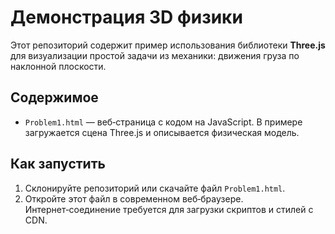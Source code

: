 # Демонстрация 3D физики

Этот репозиторий содержит пример использования библиотеки **Three.js** для визуализации простой задачи из механики: движения груза по наклонной плоскости.

## Содержимое

- `Problem1.html` — веб‑страница с кодом на JavaScript. В примере загружается сцена Three.js и описывается физическая модель. 

## Как запустить

1. Склонируйте репозиторий или скачайте файл `Problem1.html`.
2. Откройте этот файл в современном веб‑браузере. Интернет‑соединение требуется для загрузки скриптов и стилей с CDN.

